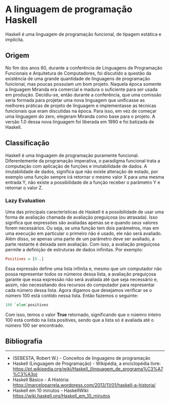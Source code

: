 # A linguagem de programação Haskell

Haskell é uma linguagem de programação funcional, de tipagem estática e implícita.
## Origem
 No fim dos anos 80, durante a conferência de Linguagens de Programação Funcionais e Arquitetura de Computadores, foi discutido a questão da existência de uma grande quantidade de linguagens de programação funcional, mas poucas possuiam um bom projeto. Naquela época somente a linguagem Miranda era comercial e madura o suficiente para ser usada em produção.
Decidiu-se, então durante a conferência, que uma comissão seria formada para projetar uma nova linguagem que unificasse as melhores práticas de projeto de linguagem e implementasse as técnicas funcionais que eram discutidas na época. Para isso, em vez de começar uma linguagem do zero, elegeram Miranda como base para o projeto. 
A versão 1.0 dessa nova linguagem foi liberada em 1990 e foi batizada de Haskell.

## Classificação
Haskell é uma linguagem de programação puramente funcional. Diferentemente da programação imperativa, o paradigma funcional trata a computação com aplicação de funções e imutabilidade de dados. A imutabilidade de dados, significa que não existe alteração de estado, por exemplo uma função sempre irá retornar o mesmo valor X para uma mesma entrada Y, não existe a possibilidade de a função receber o parâmetro Y e retornar o valor Z.


### Lazy Evaluation
Uma das principais características de Haskell é a possibilidade de usar uma forma de avaliação chamada de avaliação preguiçosa (ou atrasada). Isso significa que expressões são avaliadas apenas se e quando seus valores forem necessários. Ou seja, se uma função tem dois parâmetros, mas em uma execução em particular o primeiro não é usado, ele não será avaliado. Além disso, se apenas uma parte de um parâmetro deve ser avaliado, a parte restante é deixada sem avaliação.
Com isso, a avaliação preguiçosa permite a definição de estruturas de dados infinitas. Por exemplo:

```haskell
Positives = [0..]
```
Essa expressão define uma lista infinita e, mesmo que um computador não possa representar todos os números dessa lista, a avaliação preguiçosa garante que essa expressão não será avaliada até que seja necessário e, assim, não necessitando dos recursos do computador para representar cada número dessa lista.
Agora digamos que desejamos verificar se o número 100 está contido nessa lista. Então fazemos o seguinte:
```haskell
100 `elem`positives
```
Com isso, temos o valor **True** retornado, significando que o núemro inteiro 100 está contido na lista positives, sendo que a lista só é avaliada até o número 100 ser encontrado.


## Bibliografia
---
* (SEBESTA, Robert W.) - Conceitos de linguagens de programação
* Haskell (Linguagem de Programação) - Wikipédia, a enciclopédia livre: https://pt.wikipedia.org/wiki/Haskell_(linguagem_de_programa%C3%A7%C3%A3o)
* Haskell Básico - A História: https://marceloparrela.wordpress.com/2013/11/01/haskell-a-historia/
* Haskell em 10 minutos - HaskellWiki: https://wiki.haskell.org/Haskell_em_10_minutos
